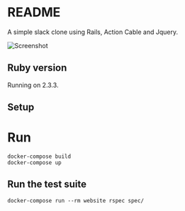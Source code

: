 # README

A simple slack clone using Rails, Action Cable and Jquery.

![Screenshot](http://res.cloudinary.com/betogrun/image/upload/e_shadow:40,q_100/v1499537573/yas-app_thldhi.png)

## Ruby version

Running on 2.3.3.

## Setup

# Run
```
docker-compose build
docker-compose up
```

## Run the test suite
```
docker-compose run --rm website rspec spec/
```
